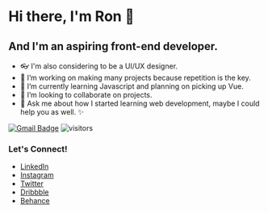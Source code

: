 # Hi there, I'm Ron 👋

## And I'm an aspiring front-end developer.

- 👓 I'm also considering to be a UI/UX designer.
- 🔭 I’m working on making many projects because repetition is the key.
- 🌱 I’m currently learning Javascript and planning on picking up Vue.
- 👯 I’m looking to collaborate on projects.
- 💬 Ask me about how I started learning web development, maybe I could help you as well. ✨
<!-- - 😄 Pronouns: He/His
- 🤔 I’m looking for help with ... -->

[![Gmail Badge](https://img.shields.io/badge/-rptoyhacao@gmail.com-c14438?style=flat-square&logo=Gmail&logoColor=white&link=mailto:rptoyhacao@gmail.com)](mailto:rptoyhacao@gmail.com)
![visitors](https://visitor-badge.glitch.me/badge?page_id=rontoyhacao.visitor-badge)

### Let's Connect!
- [LinkedIn](https://www.linkedin.com/in/rontoyhacao)
- [Instagram](https://www.instagram.com/rontoyhacao/)
- [Twitter](https://twitter.com/rontoyhacao)
- [Dribbble](https://dribbble.com/rontoyhacao)
- [Behance](https://www.behance.net/rontoyhacao)
<!-- <img align="right" src="https://github-readme-stats.vercel.app/api?username=rontoyhacao&show_icons=true&hide_border=true"> -->

<!--
**rontoyhacao/rontoyhacao** is a ✨ _special_ ✨ repository because its `README.md` (this file) appears on your GitHub profile.


-->

